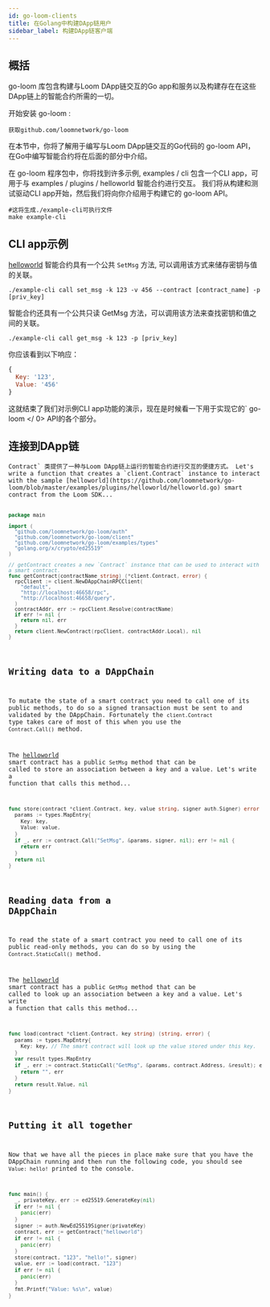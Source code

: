 ```yaml
---
id: go-loom-clients
title: 在Golang中构建DApp链用户
sidebar_label: 构建DApp链客户端
---
```

## 概括

go-loom 库包含构建与Loom DApp链交互的Go app和服务以及构建存在在这些DApp链上的智能合约所需的一切。

开始安装 go-loom :

```shell
获取github.com/loomnetwork/go-loom
```

在本节中，你将了解用于编写与Loom DApp链交互的Go代码的 go-loom API，在Go中编写智能合约将在后面的部分中介绍。

在 go-loom 程序包中，你将找到许多示例, examples / cli 包含一个CLI app，可用于与 examples / plugins / helloworld 智能合约进行交互。 我们将从构建和测试驱动CLI app开始，然后我们将向你介绍用于构建它的 go-loom API。

```shell
#这将生成./example-cli可执行文件
make example-cli
```

## CLI app示例

[helloworld](https://github.com/loomnetwork/go-loom/blob/master/examples/plugins/helloworld/helloworld.go) 智能合约具有一个公共 `SetMsg` 方法, 可以调用该方式来储存密钥与值的关联。

```shell
./example-cli call set_msg -k 123 -v 456 --contract [contract_name] -p [priv_key]
```

智能合约还具有一个公共只读 GetMsg 方法，可以调用该方法来查找密钥和值之间的关联。

```shell
./example-cli call get_msg -k 123 -p [priv_key]
```

你应该看到以下响应：

```js
{
  Key: '123',
  Value: '456'
}
```

这就结束了我们对示例CLI app功能的演示，现在是时候看一下用于实现它的` go-loom </ 0> API的各个部分。</p>

<h2>连接到DApp链</h2>

<p><code>Contract` 类提供了一种与Loom DApp链上运行的智能合约进行交互的便捷方式。 Let's write a function that creates a `client.Contract` instance to interact with the sample [helloworld](https://github.com/loomnetwork/go-loom/blob/master/examples/plugins/helloworld/helloworld.go) smart contract from the Loom SDK...

```go
package main

import (
  "github.com/loomnetwork/go-loom/auth"
  "github.com/loomnetwork/go-loom/client"
  "github.com/loomnetwork/go-loom/examples/types"
  "golang.org/x/crypto/ed25519"
)

// getContract creates a new `Contract` instance that can be used to interact with a smart contract.
func getContract(contractName string) (*client.Contract, error) {
  rpcClient := client.NewDAppChainRPCClient(
    "default",
    "http://localhost:46658/rpc",
    "http://localhost:46658/query",
  )
  contractAddr, err := rpcClient.Resolve(contractName)
  if err != nil {
    return nil, err
  }
  return client.NewContract(rpcClient, contractAddr.Local), nil
}
```

## Writing data to a DAppChain

To mutate the state of a smart contract you need to call one of its public methods, to do so a signed transaction must be sent to and validated by the DAppChain. Fortunately the `client.Contract` type takes care of most of this when you use the `Contract.Call()` method.

The [helloworld](https://github.com/loomnetwork/go-loom/blob/master/examples/plugins/helloworld/helloworld.go) smart contract has a public `SetMsg` method that can be called to store an association between a key and a value. Let's write a function that calls this method...

```go
func store(contract *client.Contract, key, value string, signer auth.Signer) error {
  params := types.MapEntry{
    Key: key,
    Value: value,
  }
  if _, err := contract.Call("SetMsg", &params, signer, nil); err != nil {
    return err
  }
  return nil
}

```

## Reading data from a DAppChain

To read the state of a smart contract you need to call one of its public read-only methods, you can do so by using the `Contract.StaticCall()` method.

The [helloworld](https://github.com/loomnetwork/go-loom/blob/master/examples/plugins/helloworld/helloworld.go) smart contract has a public `GetMsg` method that can be called to look up an association between a key and a value. Let's write a function that calls this method...

```go
func load(contract *client.Contract, key string) (string, error) {
  params := types.MapEntry{
    Key: key, // The smart contract will look up the value stored under this key.
  }
  var result types.MapEntry
  if _, err := contract.StaticCall("GetMsg", &params, contract.Address, &result); err != nil {
    return "", err
  }
  return result.Value, nil
}
```

## Putting it all together

Now that we have all the pieces in place make sure that you have the DAppChain running and then run the following code, you should see `Value: hello!` printed to the console.

```go
func main() {
  _, privateKey, err := ed25519.GenerateKey(nil)
  if err != nil {
    panic(err)
  }
  signer := auth.NewEd25519Signer(privateKey)
  contract, err := getContract("helloworld")
  if err != nil {
    panic(err)
  }
  store(contract, "123", "hello!", signer)
  value, err := load(contract, "123")
  if err != nil {
    panic(err)
  }
  fmt.Printf("Value: %s\n", value)
}
```